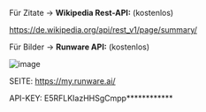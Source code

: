 Für Zitate -> **Wikipedia Rest-API:** (kostenlos)

https://de.wikipedia.org/api/rest_v1/page/summary/ 


Für Bilder -> **Runware API:** (kostenlos)

![image](https://github.com/user-attachments/assets/8832927b-544c-4ece-928e-6a3da62b1aea)

SEITE: https://my.runware.ai/

API-KEY: E5RFLKIazHHSgCmpp************
